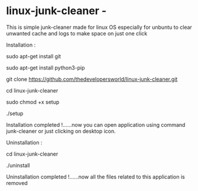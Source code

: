 # linux-junk-cleaner -

This is simple junk-cleaner made for linux OS  especially 
for unbuntu to clear unwanted cache and logs to make space 
on just one click



Installation :

sudo apt-get install git

sudo apt-get install python3-pip

git clone https://github.com/thedevelopersworld/linux-junk-cleaner.git

cd linux-junk-cleaner

sudo chmod +x setup

./setup


Installation completed !......now you can open application using command junk-cleaner or just clicking on desktop icon.



Uninstallation :

cd linux-junk-cleaner

./uninstall

Uninstallation completed !......now all the files related to this application is removed
